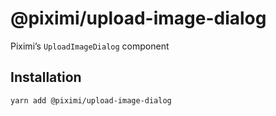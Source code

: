 # @piximi/upload-image-dialog

Piximi’s `UploadImageDialog` component

## Installation

```sh
yarn add @piximi/upload-image-dialog
```
